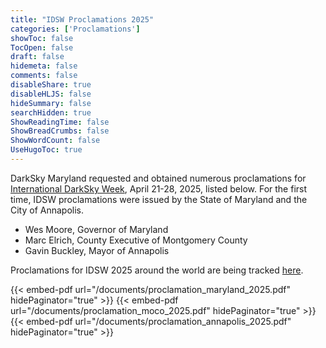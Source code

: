 ```yaml
---
title: "IDSW Proclamations 2025"
categories: ['Proclamations']
showToc: false
TocOpen: false
draft: false
hidemeta: false
comments: false
disableShare: true
disableHLJS: false
hideSummary: false
searchHidden: true
ShowReadingTime: false
ShowBreadCrumbs: false
ShowWordCount: false
UseHugoToc: true
---
```


DarkSky Maryland requested and obtained numerous proclamations for [International DarkSky Week](https://idsw.darksky.org/), April 21-28, 2025, listed below. For the first time, IDSW proclamations were issued by the State of Maryland and the City of Annapolis. 

  - Wes Moore, Governor of Maryland
  - Marc Elrich, County Executive of Montgomery County 
  - Gavin Buckley, Mayor of Annapolis

Proclamations for IDSW 2025 around the world are being tracked [here](https://idsw.darksky.org/proclamation).

{{< embed-pdf url="/documents/proclamation_maryland_2025.pdf" hidePaginator="true" >}}
{{< embed-pdf url="/documents/proclamation_moco_2025.pdf" hidePaginator="true" >}}
{{< embed-pdf url="/documents/proclamation_annapolis_2025.pdf" hidePaginator="true" >}}

